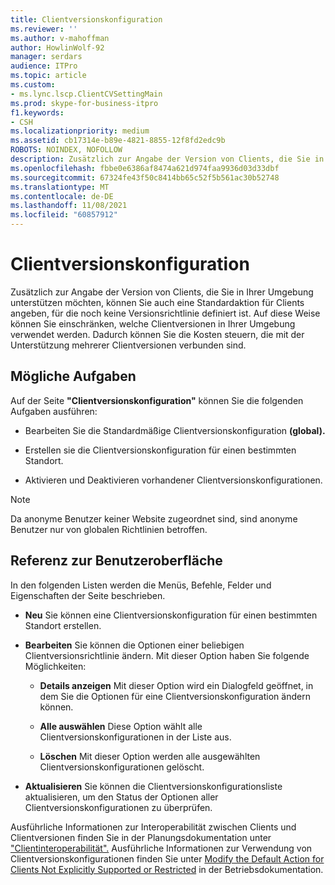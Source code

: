 ```yaml
---
title: Clientversionskonfiguration
ms.reviewer: ''
ms.author: v-mahoffman
author: HowlinWolf-92
manager: serdars
audience: ITPro
ms.topic: article
ms.custom:
- ms.lync.lscp.ClientCVSettingMain
ms.prod: skype-for-business-itpro
f1.keywords:
- CSH
ms.localizationpriority: medium
ms.assetid: cb17314e-b89e-4821-8855-12f8fd2edc9b
ROBOTS: NOINDEX, NOFOLLOW
description: Zusätzlich zur Angabe der Version von Clients, die Sie in Ihrer Umgebung unterstützen möchten, können Sie auch eine Standardaktion für Clients angeben, für die noch keine Versionsrichtlinie definiert ist. Auf diese Weise können Sie einschränken, welche Clientversionen in Ihrer Umgebung verwendet werden. Dadurch können Sie die Kosten steuern, die mit der Unterstützung mehrerer Clientversionen verbunden sind.
ms.openlocfilehash: fbbe0e6386af8474a621d974faa9936d03d33dbf
ms.sourcegitcommit: 67324fe43f50c8414bb65c52f5b561ac30b52748
ms.translationtype: MT
ms.contentlocale: de-DE
ms.lasthandoff: 11/08/2021
ms.locfileid: "60857912"
---
```

# <a name="client-version-configuration"></a>Clientversionskonfiguration

Zusätzlich zur Angabe der Version von Clients, die Sie in Ihrer Umgebung unterstützen möchten, können Sie auch eine Standardaktion für Clients angeben, für die noch keine Versionsrichtlinie definiert ist. Auf diese Weise können Sie einschränken, welche Clientversionen in Ihrer Umgebung verwendet werden. Dadurch können Sie die Kosten steuern, die mit der Unterstützung mehrerer Clientversionen verbunden sind.

## <a name="tasks-you-can-perform"></a>Mögliche Aufgaben

Auf der Seite **"Clientversionskonfiguration"** können Sie die folgenden Aufgaben ausführen:

- Bearbeiten Sie die Standardmäßige Clientversionskonfiguration **(global).**

- Erstellen sie die Clientversionskonfiguration für einen bestimmten Standort.

- Aktivieren und Deaktivieren vorhandener Clientversionskonfigurationen.

> [!NOTE]
> Da anonyme Benutzer keiner Website zugeordnet sind, sind anonyme Benutzer nur von globalen Richtlinien betroffen.

## <a name="ui-reference"></a>Referenz zur Benutzeroberfläche

In den folgenden Listen werden die Menüs, Befehle, Felder und Eigenschaften der Seite beschrieben.

- **Neu** Sie können eine Clientversionskonfiguration für einen bestimmten Standort erstellen.

- **Bearbeiten** Sie können die Optionen einer beliebigen Clientversionsrichtlinie ändern. Mit dieser Option haben Sie folgende Möglichkeiten:

  - **Details anzeigen** Mit dieser Option wird ein Dialogfeld geöffnet, in dem Sie die Optionen für eine Clientversionskonfiguration ändern können.

  - **Alle auswählen** Diese Option wählt alle Clientversionskonfigurationen in der Liste aus.

  - **Löschen** Mit dieser Option werden alle ausgewählten Clientversionskonfigurationen gelöscht.

- **Aktualisieren** Sie können die Clientversionskonfigurationsliste aktualisieren, um den Status der Optionen aller Clientversionskonfigurationen zu überprüfen.

Ausführliche Informationen zur Interoperabilität zwischen Clients und Clientversionen finden Sie in der Planungsdokumentation unter ["Clientinteroperabilität".](/previous-versions/office/lync-server-2013/lync-server-2013-client-interoperability-in-lync-2013) Ausführliche Informationen zur Verwendung von Clientversionskonfigurationen finden Sie unter [Modify the Default Action for Clients Not Explicitly Supported or Restricted](/previous-versions/office/lync-server-2013/lync-server-2013-modify-the-default-action-for-clients-not-explicitly-supported-or-restricted) in der Betriebsdokumentation.
